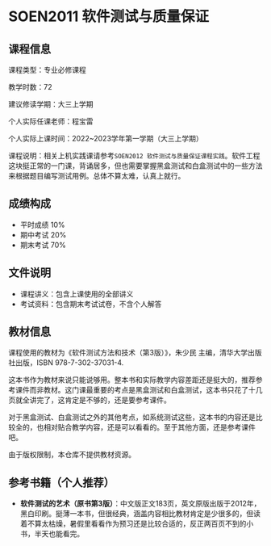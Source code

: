 # SOEN2011 软件测试与质量保证

## 课程信息

课程类型：专业必修课程

教学时数：72

建议修读学期：大三上学期

个人实际任课老师：程宝雷

个人实际上课时间：2022~2023学年第一学期（大三上学期）

课程说明：相关上机实践课请参考`SOEN2012 软件测试与质量保证课程实践`。软件工程这块挺正常的一门课，背诵居多，但也需要掌握黑盒测试和白盒测试中的一些方法来根据题目编写测试用例。总体不算太难，认真上就行。

## 成绩构成

- 平时成绩 10%
- 期中考试 20%
- 期末考试 70%

## 文件说明

- 课程讲义：包含上课使用的全部讲义
- 考试资料：包含期末考试试卷，不含个人解答

## 教材信息

课程使用的教材为《软件测试方法和技术（第3版）》，朱少民 主编，清华大学出版社出版，ISBN 978-7-302-37031-4.

这本书作为教材来说只能说够用。整本书和实际教学内容差距还是挺大的，推荐参考课件而非教材。这门课最重要的考点是黑盒测试和白盒测试，这本书只花了十几页就全讲完了，这肯定是不够的，还是要参考课件。

对于黑盒测试、白盒测试之外的其他考点，如系统测试这些，这本书的内容还是比较全的，也相对贴合教学内容，还是可以看看的。至于其他方面，还是参考课件吧。

由于版权限制，本仓库不提供教材资源。

## 参考书籍（个人推荐）

- **软件测试的艺术（原书第3版）**：中文版正文183页，英文原版出版于2012年，黑白印刷。挺薄一本书，但很经典，涵盖内容相比教材肯定是少很多的，但读着不算太枯燥，暑假里看看作为预习还是比较合适的，反正两百页不到的小书，半天也能看完。

